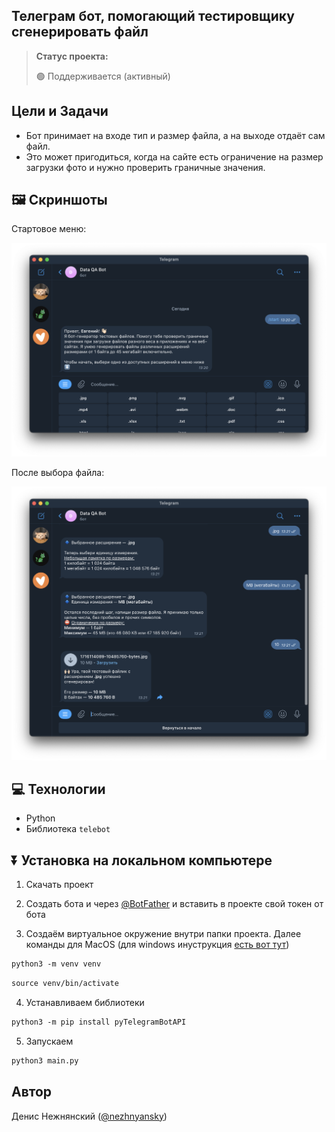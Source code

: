<h2>Телеграм бот, помогающий тестировщику сгенерировать файл</h2>

> **Статус проекта:**
>
> 🟢 Поддерживается (активный) 

## Цели и Задачи
* Бот принимает на входе тип и размер файла, а на выходе отдаёт сам файл.
* Это может пригодиться, когда на сайте есть ограничение на размер загрузки фото и нужно проверить граничные значения.

## 🖼 Скриншоты

Стартовое меню:

![image](https://raw.githubusercontent.com/German-D/generation_file/main/static/menu.png)

После выбора файла:

![image](https://raw.githubusercontent.com/German-D/generation_file/main/static/generate.png)

## 💻 Технологии

* Python
* Библиотека `telebot`

## ⏬ Установка на локальном компьютере

1. Скачать проект

2. Создать бота и через [@BotFather](https://t.me/BotFather) и вставить в проекте свой токен от бота

3. Создаём виртуальное окружение внутри папки проекта.
Далее команды для MacOS (для windows инуструкция [есть вот тут](https://realpython.com/python-virtual-environments-a-primer/#create-it))

``` markdown
python3 -m venv venv
```

``` markdown
source venv/bin/activate
```
4. Устанавливаем библиотеки

``` markdown
python3 -m pip install pyTelegramBotAPI
```

5. Запускаем
``` markdown
python3 main.py
```

## Автор

Денис Нежнянский ([@nezhnyansky](https://t.me/nezhnyansky))
